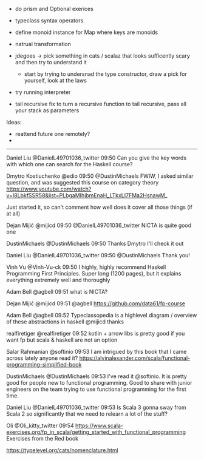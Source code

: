 
* do prism and Optional exerices
* typeclass syntax operators 
* define monoid instance for Map where keys are monoids 
* natrual transformation
* jdegoes -> pick something in cats / scalaz that looks sufficently scary and then try to understand it
  * start by trying to undersnad the type constructor, draw a pick for yourself, look at the laws
* try running interpreter


* tail recursive fix
to turn a recursive function to tail recursive, pass all your stack as parameters

Ideas:
* reattend future one remotely?
* 


-----
Daniel Liu @DanielL49701036_twitter 09:50
Can you give the key words with which one can search for the Haskell course?

Dmytro Kostiuchenko @edio 09:50
@DustinMichaels FWIW, I asked similar question, and was suggested this course on category theory
https://www.youtube.com/watch?v=I8LbkfSSR58&list=PLbgaMIhjbmEnaH_LTkxLI7FMa2HsnawM_

Just started it, so can't comment how well does it cover all those things (if at all)


Dejan Mijić @mijicd 09:50
@DanielL49701036_twitter NICTA is quite good one

DustinMichaels @DustinMichaels 09:50
Thanks Dmytro I'll check it out

Daniel Liu @DanielL49701036_twitter 09:50
@DustinMichaels Thank you!

Vinh Vu @Vinh-Vu-ck 09:50
I highly, highly recommend Haskell Programming First Principles. Super long (1200 pages), but it explains everything extremely well and thoroughly

Adam Bell @agbell 09:51
what is NICTA?

Dejan Mijić @mijicd 09:51
@agbell https://github.com/data61/fp-course

Adam Bell @agbell 09:52
Typeclassopedia is a highlevel diagram / overview of these abstractions in haskell
@mijicd thanks

realfiretiger @realfiretiger 09:52
kotlin + arrow libs is pretty good if you want fp but scala & haskell are not an option

Salar Rahmanian @softinio 09:53
I am intrigued by this book that I came across lately anyone read it? https://alvinalexander.com/scala/functional-programming-simplified-book

DustinMichaels @DustinMichaels 09:53
I've read it @softinio. It is pretty good for people new to functional programming. Good to share with junior engineers on the team trying to use functional programming for the first time.

Daniel Liu @DanielL49701036_twitter 09:53
Is Scala 3 gonna sway from Scala 2 so significantly that we need to relearn a lot of the stuff?

Oli @Oli_kitty_twitter 09:54
https://www.scala-exercises.org/fp_in_scala/getting_started_with_functional_programming Exercises from the Red book

https://typelevel.org/cats/nomenclature.html